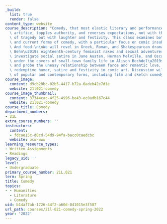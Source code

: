```yaml
---
_build:
  list: true
  render: false
content_type: website
course_description: "Comedy, that most elastic literary and performance mode, skewers\
  \ artifice, topples authority, and reverses expectations, not with the fatal outcomes\
  \ of tragedy but with laughter and festivity. This class examines both deep roots\
  \ and current forms of comedy, with a particular focus on comic insubordination.\
  \ And food.\n\nWe will revel in Greek, Roman, and Shakespearean drama; explore Aphra\
  \ Behn\u2019s eighteenth-century feminist rakes and sexual adventurers in *The Rover*;\
  \ investigate social satire in Jane Austen, Herman Melville, and Oscar Wilde; peek\
  \ under the covers of small-town family life in Alison Bechdel\u2019s *Fun Home*;\
  \ and probe the uneasy relationship between farce and romantic love, violence and\
  \ redemptive humor, satire and festivity in comic art. Discussion will draw on examples\
  \ of popular and contemporary forms, including film and sketch comedy."
course_image:
  content: d9cb28bc-02b5-4417-b72a-6adeb42e7d1e
  website: 21l021-comedy
course_image_thumbnail:
  content: 37344cac-4f25-4996-be43-ec0adb167c44
  website: 21l021-comedy
course_title: Comedy
department_numbers:
- 21L
extra_course_numbers: ''
instructors:
  content:
  - fdcae15c-d0cd-54d9-94fa-bacc0caedcbc
  website: ocw-www
learning_resource_types:
- Written Assignments
- Readings
legacy_uid: ''
level:
- Undergraduate
primary_course_number: 21L.021
term: Spring
title: Comedy
topics:
- - Humanities
  - Literature
  - Comedy
uid: b14af7ab-1726-44f2-a60d-041015e3f587
url_path: courses/21l-021-comedy-spring-2022
year: '2022'
---
```


